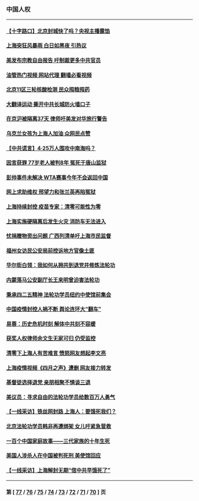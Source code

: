### 中国人权
---
#### [【十字路口】北京封城快了吗？央视主播露馅](../../pages/ncid278/n13721080.md?04270445) 
#### [上海突狂风暴雨 白日如黑夜 引热议](../../pages/ncid278/n13720618.md?04270445) 
#### [美发布宗教自由报告 吁制裁更多中共官员](../../pages/ncid278/n13720670.md?04270445) 
#### [油管热门视频 网站代理 翻墙必看视频](http://209.222.30.114:81/youtube.html?04270445)
#### [北京11区三轮核酸检测 民众囤粮囤药](../../pages/ncid278/n13720207.md?04270445) 
#### [大翻译运动 撕开中共长城防火墙口子](../../pages/ncid278/n13720365.md?04270445) 
#### [在京沪被隔离37天 律师吁美发对华旅行警告](../../pages/ncid278/n13720436.md?04270445) 
#### [乌克兰女孩为上海人加油 众网民点赞](../../pages/ncid278/n13720169.md?04270445) 
#### [【中共谎言】4·25万人围攻中南海吗？](../../pages/ncid278/n13719995.md?04270445) 
#### [因言获罪 77岁老人被判8年 冤死于唐山监狱](../../pages/ncid278/n13718512.md?04270445) 
#### [彭帅事件未解决 WTA赛事今年不会返回中国](../../pages/ncid278/n13720023.md?04270445) 
#### [网上求助维权 邢望力和张兰英再陷冤狱](../../pages/ncid278/n13719865.md?04270445) 
#### [上海持续封控 疫苗专家：清零可能性为零](../../pages/ncid278/n13719508.md?04270445) 
#### [上海实施硬隔离后发生火灾 消防车无法进入](../../pages/ncid278/n13719674.md?04270445) 
#### [忧捐赠物资出问题 广西列清单吁上海市民监督](../../pages/ncid278/n13719434.md?04270445) 
#### [福州女访民公安局前控诉地方官像土匪](../../pages/ncid278/n13719055.md?04270445) 
#### [华尔街白领：我如何从拥共到退党并修炼法轮功](../../pages/ncid278/n13719513.md?04270445) 
#### [内蒙落马公安副厅长王来明曾迫害法轮功](../../pages/ncid278/n13717744.md?04270445) 
#### [秉承四二五精神 法轮功学员纽约中使馆前集会](../../pages/ncid278/n13719075.md?04270445) 
#### [中国疫情封控人祸不断 舆论连环大“翻车”](../../pages/ncid278/n13718897.md?04270445) 
#### [易蓉：历史危机时刻  解体中共刻不容缓](../../pages/ncid278/n13718738.md?04270445) 
#### [获奖人权律师余文生无家可归 仍受监控](../../pages/ncid278/n13718651.md?04270445) 
#### [清零下上海人有苦难言 愤怒网友想起李文亮](../../pages/ncid278/n13718537.md?04270445) 
#### [上海疫情视频《四月之声》遭删 网友接力转发](../../pages/ncid278/n13718184.md?04270445) 
#### [基督徒选择退党  亲朋相聚不惧谈三退](../../pages/ncid278/n13718257.md?04270445) 
#### [美议员：寻求自由的法轮功学员给数百万人勇气](../../pages/ncid278/n13717969.md?04270445) 
#### [【一线采访】铁丝网封路 上海人：要饿死我们？](../../pages/ncid278/n13717893.md?04270445) 
#### [北京法轮功学员韩非再遭绑架 女儿吁紧急营救](../../pages/ncid278/n13717927.md?04270445) 
#### [一百个中国家庭故事——三代家族的十年生死](../../pages/ncid278/n13716313.md?04270445) 
#### [美国人涉杀人在中国被判死刑 美使馆回应](../../pages/ncid278/n13717836.md?04270445) 
#### [【一线采访】上海解封无期“信中共早饿死了”](../../pages/ncid278/n13717736.md?04270445) 

---
#### 第 [ [77](./77.md?04270445) / [76](./76.md?04270445) / [75](./75.md?04270445) / [74](./74.md?04270445) / [73](./73.md?04270445) / [72](./72.md?04270445) / [71](./71.md?04270445) / [70](./70.md?04270445) ] 页
